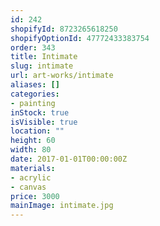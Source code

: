 ```yaml
---
id: 242
shopifyId: 8723265618250
shopifyOptionId: 47772433383754
order: 343
title: Intimate
slug: intimate
url: art-works/intimate
aliases: []
categories:
- painting
inStock: true
isVisible: true
location: ""
height: 60
width: 80
date: 2017-01-01T00:00:00Z
materials:
- acrylic
- canvas
price: 3000
mainImage: intimate.jpg
---
```

